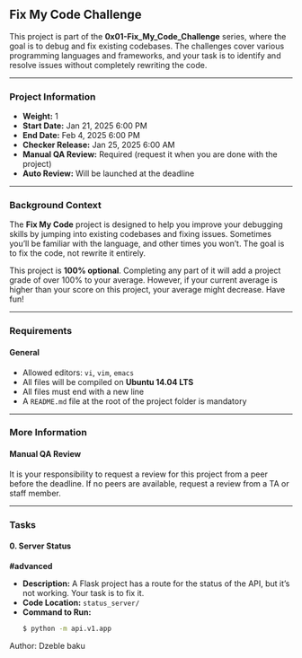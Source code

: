 ## Fix My Code Challenge

This project is part of the **0x01-Fix_My_Code_Challenge** series, where the goal is to debug and fix existing codebases. The challenges cover various programming languages and frameworks, and your task is to identify and resolve issues without completely rewriting the code.

---

### Project Information
- **Weight:** 1
- **Start Date:** Jan 21, 2025 6:00 PM
- **End Date:** Feb 4, 2025 6:00 PM
- **Checker Release:** Jan 25, 2025 6:00 AM
- **Manual QA Review:** Required (request it when you are done with the project)
- **Auto Review:** Will be launched at the deadline

---

### Background Context
The **Fix My Code** project is designed to help you improve your debugging skills by jumping into existing codebases and fixing issues. Sometimes you’ll be familiar with the language, and other times you won’t. The goal is to fix the code, not rewrite it entirely.

This project is **100% optional**. Completing any part of it will add a project grade of over 100% to your average. However, if your current average is higher than your score on this project, your average might decrease. Have fun!

---

### Requirements
#### General
- Allowed editors: `vi`, `vim`, `emacs`
- All files will be compiled on **Ubuntu 14.04 LTS**
- All files must end with a new line
- A `README.md` file at the root of the project folder is mandatory

---

### More Information
#### Manual QA Review
It is your responsibility to request a review for this project from a peer before the deadline. If no peers are available, request a review from a TA or staff member.

---

### Tasks
#### 0. Server Status
**#advanced**
- **Description:** A Flask project has a route for the status of the API, but it’s not working. Your task is to fix it.
- **Code Location:** `status_server/`
- **Command to Run:**
  ```bash
  $ python -m api.v1.app

Author: Dzeble baku
